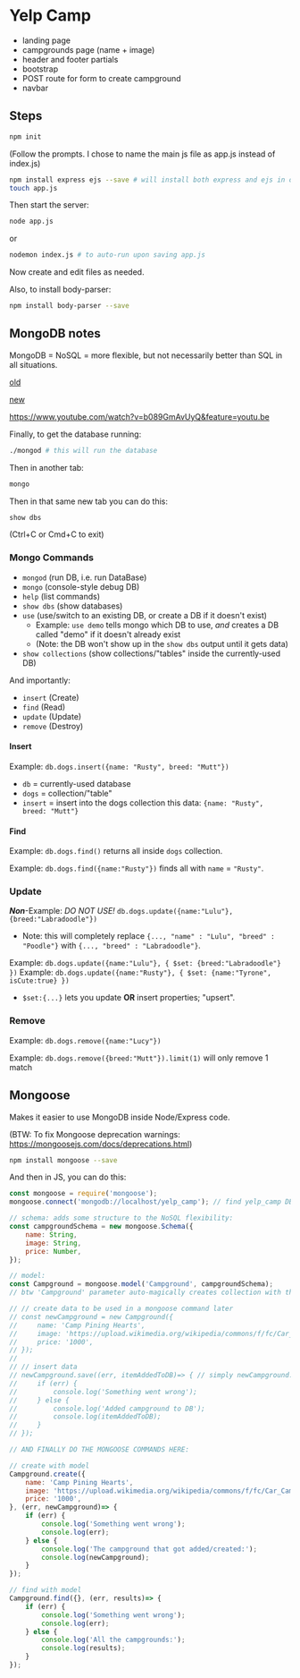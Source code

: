# Yelp Camp

* landing page
* campgrounds page (name + image)
* header and footer partials
* bootstrap
* POST route for form to create campground
* navbar

## Steps

```bash
npm init
```

(Follow the prompts. I chose to name the main js file as app.js instead of index.js)

```bash
npm install express ejs --save # will install both express and ejs in one command
touch app.js
```

Then start the server:

```bash
node app.js
```

or

```bash
nodemon index.js # to auto-run upon saving app.js
```

Now create and edit files as needed.

Also, to install body-parser:

```bash
npm install body-parser --save
```

## MongoDB notes

MongoDB = NoSQL = more flexible, but not necessarily better than SQL in all situations.

[old](https://gist.github.com/nax3t/9d22f0f627d144da9f21b43f90b3680f)

[new](https://gist.github.com/nax3t/c781791851bac04e399d2275405cead5)

https://www.youtube.com/watch?v=b089GmAvUyQ&feature=youtu.be

Finally, to get the database running:

```bash
./mongod # this will run the database
```

Then in another tab:

```bash
mongo
```

Then in that same new tab you can do this:

```bash
show dbs
```

(Ctrl+C or Cmd+C to exit)

### Mongo Commands

* `mongod` (run DB, i.e. run DataBase)
* `mongo` (console-style debug DB)
* `help` (list commands)
* `show dbs` (show databases)
* `use` (use/switch to an existing DB, or create a DB if it doesn't exist)
  * Example: `use demo` tells mongo which DB to use, *and* creates a DB called "demo" if it doesn't already exist
  * (Note: the DB won't show up in the `show dbs` output until it gets data)
* `show collections` (show collections/"tables" inside the currently-used DB)

And importantly:

* `insert` (Create)
* `find` (Read)
* `update` (Update)
* `remove` (Destroy)

#### Insert

Example: `db.dogs.insert({name: "Rusty", breed: "Mutt"})`
* `db` = currently-used database
* `dogs` = collection/"table"
* `insert` = insert into the dogs collection this data: `{name: "Rusty", breed: "Mutt"}`

#### Find

Example: `db.dogs.find()` returns all inside `dogs` collection.

Example: `db.dogs.find({name:"Rusty"})` finds all with `name` = `"Rusty"`.

### Update

***Non***-Example: *DO NOT USE!* `db.dogs.update({name:"Lulu"}, {breed:"Labradoodle"})`
* Note: this will completely replace `{..., "name" : "Lulu", "breed" : "Poodle"}` with `{..., "breed" : "Labradoodle"}`.

Example: `db.dogs.update({name:"Lulu"}, { $set: {breed:"Labradoodle"} })`
Example: `db.dogs.update({name:"Rusty"}, { $set: {name:"Tyrone", isCute:true} })`
* `$set:{...}` lets you update **OR** insert properties; "upsert".

### Remove

Example: `db.dogs.remove({name:"Lucy"})`

Example: `db.dogs.remove({breed:"Mutt"}).limit(1)` will only remove 1 match

## Mongoose

Makes it easier to use MongoDB inside Node/Express code.

(BTW: To fix Mongoose deprecation warnings: <https://mongoosejs.com/docs/deprecations.html>)

```bash
npm install mongoose --save
```

And then in JS, you can do this:

```js
const mongoose = require('mongoose');
mongoose.connect('mongodb://localhost/yelp_camp'); // find yelp_camp DB (and create it if it doesn't exist)

// schema: adds some structure to the NoSQL flexibility:
const campgroundSchema = new mongoose.Schema({
    name: String,
    image: String,
    price: Number,
});

// model:
const Campground = mongoose.model('Campground', campgroundSchema);
// btw 'Campground' parameter auto-magically creates collection with the plural lowercase name "campgrounds"

// // create data to be used in a mongoose command later
// const newCampground = new Campground({
//     name: 'Camp Pining Hearts',
//     image: 'https://upload.wikimedia.org/wikipedia/commons/f/fc/Car_Camping.jpg',
//     price: '1000',
// });
//
// // insert data
// newCampground.save((err, itemAddedToDB)=> { // simply newCampground.save(); may not work or may be slow
//     if (err) {
//         console.log('Something went wrong');
//     } else {
//         console.log('Added campground to DB');
//         console.log(itemAddedToDB);
//     }
// });

// AND FINALLY DO THE MONGOOSE COMMANDS HERE:

// create with model
Campground.create({
    name: 'Camp Pining Hearts',
    image: 'https://upload.wikimedia.org/wikipedia/commons/f/fc/Car_Camping.jpg',
    price: '1000',
}, (err, newCampground)=> {
    if (err) {
        console.log('Something went wrong');
        console.log(err);
    } else {
        console.log('The campground that got added/created:');
        console.log(newCampground);
    }
});

// find with model
Campground.find({}, (err, results)=> {
    if (err) {
        console.log('Something went wrong');
        console.log(err);
    } else {
        console.log('All the campgrounds:');
        console.log(results);
    }
});

```
